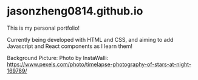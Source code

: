 # jasonzheng0814.github.io

This is my personal portfolio!

Currently being developed with HTML and CSS, and aiming to add Javascript and React components as I learn them!

Background Picture:
Photo by InstaWalli: https://www.pexels.com/photo/timelapse-photography-of-stars-at-night-169789/